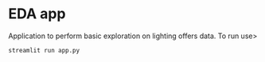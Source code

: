 # EDA app

Application to perform basic exploration on lighting offers data. To run use>

`streamlit run app.py`
